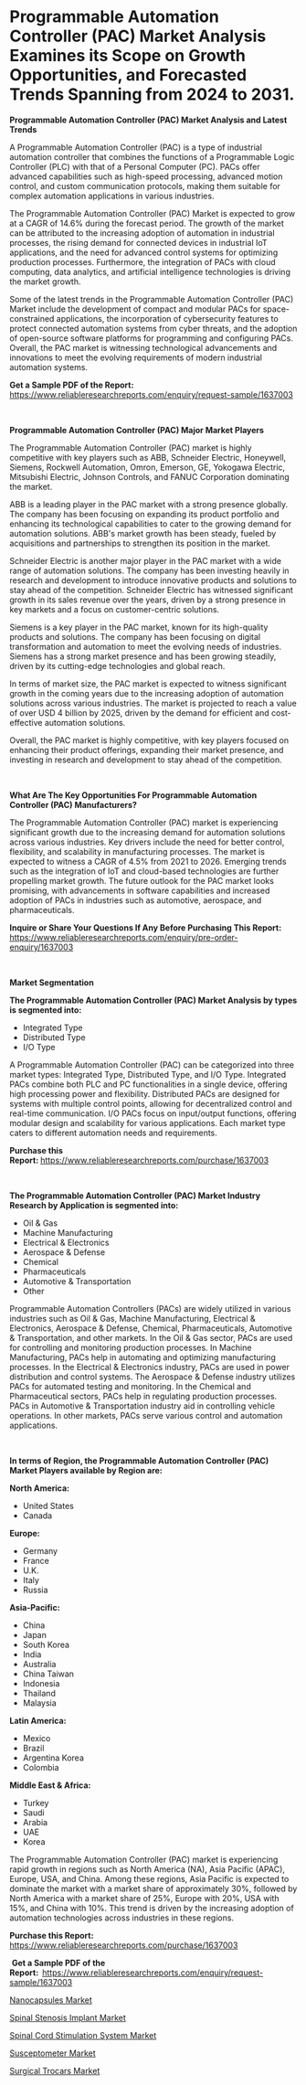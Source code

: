 <p><h1>Programmable Automation Controller (PAC) Market Analysis Examines its Scope on Growth Opportunities, and Forecasted Trends Spanning from 2024 to 2031.</h1></p><p><strong>Programmable Automation Controller (PAC) Market Analysis and Latest Trends</strong></p>
<p><p>A Programmable Automation Controller (PAC) is a type of industrial automation controller that combines the functions of a Programmable Logic Controller (PLC) with that of a Personal Computer (PC). PACs offer advanced capabilities such as high-speed processing, advanced motion control, and custom communication protocols, making them suitable for complex automation applications in various industries.</p><p>The Programmable Automation Controller (PAC) Market is expected to grow at a CAGR of 14.6% during the forecast period. The growth of the market can be attributed to the increasing adoption of automation in industrial processes, the rising demand for connected devices in industrial IoT applications, and the need for advanced control systems for optimizing production processes. Furthermore, the integration of PACs with cloud computing, data analytics, and artificial intelligence technologies is driving the market growth.</p><p>Some of the latest trends in the Programmable Automation Controller (PAC) Market include the development of compact and modular PACs for space-constrained applications, the incorporation of cybersecurity features to protect connected automation systems from cyber threats, and the adoption of open-source software platforms for programming and configuring PACs. Overall, the PAC market is witnessing technological advancements and innovations to meet the evolving requirements of modern industrial automation systems.</p></p>
<p><strong>Get a Sample PDF of the Report:&nbsp;</strong> <a href="https://www.reliableresearchreports.com/enquiry/request-sample/1637003">https://www.reliableresearchreports.com/enquiry/request-sample/1637003</a></p>
<p>&nbsp;</p>
<p><strong>Programmable Automation Controller (PAC) Major Market Players</strong></p>
<p><p>The Programmable Automation Controller (PAC) market is highly competitive with key players such as ABB, Schneider Electric, Honeywell, Siemens, Rockwell Automation, Omron, Emerson, GE, Yokogawa Electric, Mitsubishi Electric, Johnson Controls, and FANUC Corporation dominating the market.</p><p>ABB is a leading player in the PAC market with a strong presence globally. The company has been focusing on expanding its product portfolio and enhancing its technological capabilities to cater to the growing demand for automation solutions. ABB's market growth has been steady, fueled by acquisitions and partnerships to strengthen its position in the market.</p><p>Schneider Electric is another major player in the PAC market with a wide range of automation solutions. The company has been investing heavily in research and development to introduce innovative products and solutions to stay ahead of the competition. Schneider Electric has witnessed significant growth in its sales revenue over the years, driven by a strong presence in key markets and a focus on customer-centric solutions.</p><p>Siemens is a key player in the PAC market, known for its high-quality products and solutions. The company has been focusing on digital transformation and automation to meet the evolving needs of industries. Siemens has a strong market presence and has been growing steadily, driven by its cutting-edge technologies and global reach.</p><p>In terms of market size, the PAC market is expected to witness significant growth in the coming years due to the increasing adoption of automation solutions across various industries. The market is projected to reach a value of over USD 4 billion by 2025, driven by the demand for efficient and cost-effective automation solutions.</p><p>Overall, the PAC market is highly competitive, with key players focused on enhancing their product offerings, expanding their market presence, and investing in research and development to stay ahead of the competition.</p></p>
<p>&nbsp;</p>
<p><strong>What Are The Key Opportunities For Programmable Automation Controller (PAC) Manufacturers?</strong></p>
<p><p>The Programmable Automation Controller (PAC) market is experiencing significant growth due to the increasing demand for automation solutions across various industries. Key drivers include the need for better control, flexibility, and scalability in manufacturing processes. The market is expected to witness a CAGR of 4.5% from 2021 to 2026. Emerging trends such as the integration of IoT and cloud-based technologies are further propelling market growth. The future outlook for the PAC market looks promising, with advancements in software capabilities and increased adoption of PACs in industries such as automotive, aerospace, and pharmaceuticals.</p></p>
<p><strong>Inquire or Share Your Questions If Any Before Purchasing This Report:</strong> <a href="https://www.reliableresearchreports.com/enquiry/pre-order-enquiry/1637003">https://www.reliableresearchreports.com/enquiry/pre-order-enquiry/1637003</a></p>
<p>&nbsp;</p>
<p><strong>Market Segmentation</strong></p>
<p><strong>The Programmable Automation Controller (PAC) Market Analysis by types is segmented into:</strong></p>
<p><ul><li>Integrated Type</li><li>Distributed Type</li><li>I/O Type</li></ul></p>
<p><p>A Programmable Automation Controller (PAC) can be categorized into three market types: Integrated Type, Distributed Type, and I/O Type. Integrated PACs combine both PLC and PC functionalities in a single device, offering high processing power and flexibility. Distributed PACs are designed for systems with multiple control points, allowing for decentralized control and real-time communication. I/O PACs focus on input/output functions, offering modular design and scalability for various applications. Each market type caters to different automation needs and requirements.</p></p>
<p><strong>Purchase this Report:&nbsp;</strong><a href="https://www.reliableresearchreports.com/purchase/1637003">https://www.reliableresearchreports.com/purchase/1637003</a></p>
<p>&nbsp;</p>
<p><strong>The Programmable Automation Controller (PAC) Market Industry Research by Application is segmented into:</strong></p>
<p><ul><li>Oil & Gas</li><li>Machine Manufacturing</li><li>Electrical & Electronics</li><li>Aerospace & Defense</li><li>Chemical</li><li>Pharmaceuticals</li><li>Automotive & Transportation</li><li>Other</li></ul></p>
<p><p>Programmable Automation Controllers (PACs) are widely utilized in various industries such as Oil & Gas, Machine Manufacturing, Electrical & Electronics, Aerospace & Defense, Chemical, Pharmaceuticals, Automotive & Transportation, and other markets. In the Oil & Gas sector, PACs are used for controlling and monitoring production processes. In Machine Manufacturing, PACs help in automating and optimizing manufacturing processes. In the Electrical & Electronics industry, PACs are used in power distribution and control systems. The Aerospace & Defense industry utilizes PACs for automated testing and monitoring. In the Chemical and Pharmaceutical sectors, PACs help in regulating production processes. PACs in Automotive & Transportation industry aid in controlling vehicle operations. In other markets, PACs serve various control and automation applications.</p></p>
<p>&nbsp;</p>
<p><strong>In terms of Region, the Programmable Automation Controller (PAC) Market Players available by Region are:</strong></p>
<p>
    <p> <strong> North America: </strong>
        <ul>
            <li>United States</li>
            <li>Canada</li>
        </ul>
        </p> 
    <p> <strong> Europe: </strong>
        <ul>
            <li>Germany</li>
            <li>France</li>
            <li>U.K.</li>
            <li>Italy</li>
            <li>Russia</li>
        </ul>
        </p> 
    <p> <strong> Asia-Pacific: </strong>
        <ul>
            <li>China</li>
            <li>Japan</li>
            <li>South Korea</li>
            <li>India</li>
            <li>Australia</li>
            <li>China Taiwan</li>
            <li>Indonesia</li>
            <li>Thailand</li>
            <li>Malaysia</li>
        </ul>
        </p> 
    <p> <strong> Latin America: </strong>
        <ul>
            <li>Mexico</li>
            <li>Brazil</li>
            <li>Argentina Korea</li>
            <li>Colombia</li>
        </ul>
        </p> 
    <p> <strong> Middle East & Africa: </strong>
        <ul>
            <li>Turkey</li>
            <li>Saudi</li>
            <li>Arabia</li>
            <li>UAE</li>
            <li>Korea</li>
        </ul>
    </p>
    </p>
<p><p>The Programmable Automation Controller (PAC) market is experiencing rapid growth in regions such as North America (NA), Asia Pacific (APAC), Europe, USA, and China. Among these regions, Asia Pacific is expected to dominate the market with a market share of approximately 30%, followed by North America with a market share of 25%, Europe with 20%, USA with 15%, and China with 10%. This trend is driven by the increasing adoption of automation technologies across industries in these regions.</p></p>
<p><strong>Purchase this Report: </strong><a href="https://www.reliableresearchreports.com/purchase/1637003">https://www.reliableresearchreports.com/purchase/1637003</a></p>
<p>&nbsp;<strong>Get a Sample PDF of the Report:&nbsp;&nbsp;</strong><a href="https://www.reliableresearchreports.com/enquiry/request-sample/1637003">https://www.reliableresearchreports.com/enquiry/request-sample/1637003</a></p>
<p><strong></strong></p>
<p><p><a href="https://medium.com/p/15d9b1db105c/edit">Nanocapsules Market</a></p><p><a href="https://medium.com/@myrticecole/spinal-stenosis-implant-market-analysis-and-sze-forecasted-for-period-from-2024-to-2031-6c21ecc06681">Spinal Stenosis Implant Market</a></p><p><a href="https://medium.com/@myrticecole/spinal-cord-stimulation-system-market-size-cagr-trends-2024-2030-7452d017b66f">Spinal Cord Stimulation System Market</a></p><p><a href="https://medium.com/@marlonblick/susceptometer-nbsp-market-focuses-on-market-share-size-and-projected-forecast-till-2031-d124d48e7621">Susceptometer Market</a></p><p><a href="https://medium.com/@marlonblick/surgical-trocars-market-research-report-its-history-and-forecast-2024-to-2031-be41c646bc94">Surgical Trocars Market</a></p></p>
